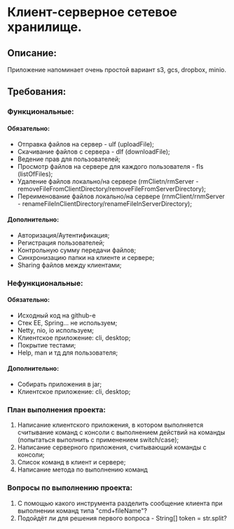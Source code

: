# Клиент-серверное сетевое хранилище.

## Описание:

Приложение напоминает очень простой вариант s3, gcs, dropbox, minio.

## Требования:

### Функциональные:

#### Обязательно:

- Отправка файлов на сервер - ulf (uploadFile);
- Скачивание файлов с сервера - dlf (downloadFile);
- Ведение прав для пользователей;
- Просмотр файлов на сервере для каждого пользователя - fls (listOfFiles);
- Удаление файлов локально/на сервере (rmClietn/rmServer - removeFileFromClientDirectory/removeFileFromServerDirectory);
- Переименование файлов локально/на сервере (rnmClient/rnmServer - renameFileInClientDirectory/renameFileInServerDirectory);

#### Дополнительно:

- Авторизация/Аутентификация;
- Регистрация пользователей;
- Контрольную сумму передачи файлов;
- Синхронизацию папки на клиенте и сервере;
- Sharing файлов между клиентами;

### Нефункциональные:

#### Обязательно:

- Исходный код на github-е
- Стек EE, Spring... не используем;
- Netty, nio, io используем;
- Клиентское приложение: cli, desktop;
- Покрытие тестами;
- Help, man и тд для пользователя;

#### Дополнительно:

- Собирать приложения в jar;
- Клиентское приложение: cli, desktop;


### План выполнения проекта:
1. Написание клиентского приложения, в котором выполняется считывание команд с консоли с выполнением действий на команды
  (попытаться выполнить с применением switch/case);
2. Написание серверного приложения, считывающий команды с консоли;
3. Список команд в клиент и сервере;
4. Написание метода по выполнению команд 

### Вопросы по выполнению проекта:
1. С помощью какого инструмента разделить сообщение клиента при выполнении команд типа "cmd+fileName"?
2. Подойдёт ли для решения первого вопроса - String[] token = str.split?
